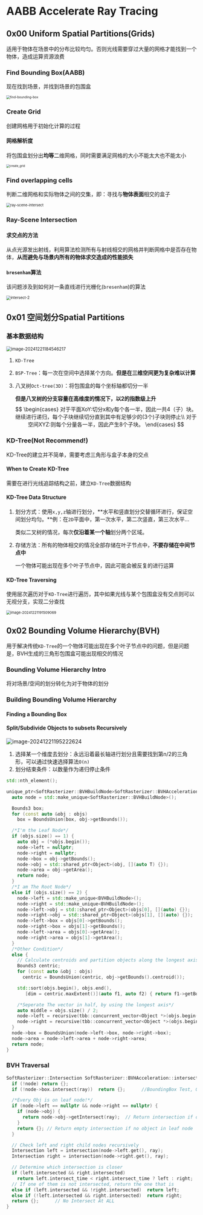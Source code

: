 # AABB Accelerate Ray Tracing

## 0x00 Uniform Spatial Partitions(Grids)

适用于物体在场景中的分布比较均匀。否则光线需要穿过大量的网格才能找到一个物体，造成运算资源浪费

### Find Bounding Box(AABB)

现在找到场景，并找到场景的包围盒

<img src="./assets/find-bounding-box.png" alt="find-bounding-box" style="zoom:60%;" />



### Create Grid

创建网格用于初始化计算的过程

#### 网格解析度

将包围盒划分出**均等**二维网格，同时需要满足网格的大小不能太大也不能太小

<img src="./assets/create_grid.png" alt="create_grid" style="zoom: 55%;" />



### Find overlapping cells

判断二维网格和实际物体之间的交集，即：寻找与**物体表面**相交的盒子

<img src="./assets/ray-scene-intersect.png" alt="ray-scene-intersect" style="zoom: 67%;" />



### Ray-Scene Intersection

#### 求交点的方法

从点光源发出射线，利用算法检测所有与射线相交的网格并判断网格中是否存在物体，**从而避免与场景内所有的物体求交造成的性能损失**

#### `bresenham`算法

该问题涉及到如何对一条直线进行光栅化(`bresenham`)的算法

<img src="./assets/intersect-2.png" alt="intersect-2" style="zoom:70%;" />



## 0x01 空间划分Spatial Partitions

### 基本数据结构

<img src="./assets/image-20241221184546217.png" alt="image-20241221184546217" style="zoom:80%;" />

1. `KD-Tree`

2. `BSP-Tree`：每一次在空间中选择某个方向。**但是在三维空间更为复杂难以计算**

3. 八叉树`Oct-tree(3D)`：将包围盒的每个坐标轴都切分一半

   **但是八叉树的分支容量在高维度的情况下，以2的指数级上升**
   $$
   \begin{cases}
   对于平面XoY:切分x和y每个各一半，因此一共4（子）块。继续进行递归，每个子块继续切分直到其中有足够少的(3个)子块则停止\\
   对于空间XYZ:则每个分量各一半，因此产生8个子块。
   \end{cases}
   $$
   
   
   

### KD-Tree(Not Recommend!)

KD-Tree的建立并不简单，需要考虑三角形与盒子本身的交点

#### When to Create KD-Tree

需要在进行光线追踪结构之前，建立`KD-Tree`数据结构

#### KD-Tree Data Structure

1. 划分方式：使用`x,y,z`轴进行划分，**水平和竖直划分交替循环进行，保证空间划分均匀。**例：在`2D`平面中，第一次水平，第二次竖直，第三次水平...

   类似二叉树的情况，每次**仅沿着某一个轴**划分两个区域。

2. 存储方法：所有的物体相交的情况全部存储在叶子节点中，**不要存储在中间节点中**

   一个物体可能出现在多个叶子节点中，因此可能会被反复的进行运算

   

#### KD-Tree Traversing

使用层次遍历对于`KD-Tree`进行遍历，其中如果光线与某个包围盒没有交点则可以无视分支，实现二分查找

<img src="./assets/image-20241221191509069.png" alt="image-20241221191509069" style="zoom: 67%;" />



## 0x02 Bounding Volume Hierarchy(BVH)

用于解决传统`KD-Tree`的一个物体可能出现在多个叶子节点中的问题，但是问题是，BVH生成的三角形包围盒可能出现相交的情况

### Bounding Volume Hierarchy Intro

将对场景/空间的划分转化为对于物体的划分

### Building Bounding Volume Hierarchy

#### Finding a Bounding Box

#### Split/Subdivide Objects to subsets **Recursively**

![image-20241221195222624](./assets/image-20241221195222624.png)



1. 选择某一个维度去划分：永远沿着最长轴进行划分且需要找到第n/2的三角形，可以通过快速选择算法`O(n)`
2. 划分结束条件：以数量作为递归停止条件

```c++
std::nth_element();
```

```c++
unique_ptr<SoftRasterizer::BVHBuildNode>SoftRasterizer::BVHAcceleration::recursive(tbb::concurrent_vector<SoftRasterizer::Object *> objs{
  auto node = std::make_unique<SoftRasterizer::BVHBuildNode>();

  Bounds3 box;
  for (const auto &obj : objs) 
    box = BoundsUnion(box, obj->getBounds());

  /*I'm the Leaf Node*/
  if (objs.size() == 1) {
    auto obj = (*objs.begin());
    node->left = nullptr;
    node->right = nullptr;
    node->box = obj->getBounds();
    node->obj = std::shared_ptr<Object>(obj, [](auto T) {});
    node->area = obj->getArea();
    return node;
  }
  /*I am The Root Node*/
  else if (objs.size() == 2) {
    node->left = std::make_unique<BVHBuildNode>();
    node->right = std::make_unique<BVHBuildNode>();
    node->left->obj = std::shared_ptr<Object>(objs[0], [](auto) {});
    node->right->obj = std::shared_ptr<Object>(objs[1], [](auto) {});
    node->left->box = objs[0]->getBounds();
    node->right->box = objs[1]->getBounds();
    node->left->area = objs[0]->getArea();
    node->right->area = objs[1]->getArea();
  }
  /*Other Condition*/
  else {
    // Calculate centroids and partition objects along the longest axis
    Bounds3 centric;
    for (const auto &obj : objs) 
      centric = BoundsUnion(centric, obj->getBounds().centroid());

    std::sort(objs.begin(), objs.end(),
       [dim = centric.maxExtent()](auto f1, auto f2) { return f1->getBounds().centroid()[dim] <f2->getBounds().centroid()[dim] });

    /*Seperate The vector in half, by using the longest axis*/
    auto middle = objs.size() / 2;
    node->left = recursive(tbb::concurrent_vector<Object *>(objs.begin(), objs.begin() + middle));
    node->right = recursive(tbb::concurrent_vector<Object *>(objs.begin() + middle, objs.end()));
  }
  node->box = BoundsUnion(node->left->box, node->right->box);
  node->area = node->left->area + node->right->area;
  return node;
}
```



### BVH Traversal

```c++
SoftRasterizer::Intersection SoftRasterizer::BVHAcceleration::intersection(BVHBuildNode *node, Ray &ray) const {
  if (!node) return {};
  if (!node->box.intersect(ray))  return {};	  //BoundingBox Test, Optimize Calculation

  /*Every Obj is on leaf node!*/
  if (node->left == nullptr && node->right == nullptr) {
    if (node->obj) {
      return node->obj->getIntersect(ray);	// Return intersection if object exists
    }
    return {}; // Return empty intersection if no object in leaf node
  }

  // Check left and right child nodes recursively
  Intersection left = intersection(node->left.get(), ray);
  Intersection right = intersection(node->right.get(), ray);

  // Determine which intersection is closer
  if (left.intersected && right.intersected) 
    return left.intersect_time < right.intersect_time ? left : right;
  // If one of them is not intersected, return the one that is
  else if (left.intersected && !right.intersected)  return left;
  else if (!left.intersected && right.intersected)  return right;
  return {};	  // No Intersect At ALL
}
```

